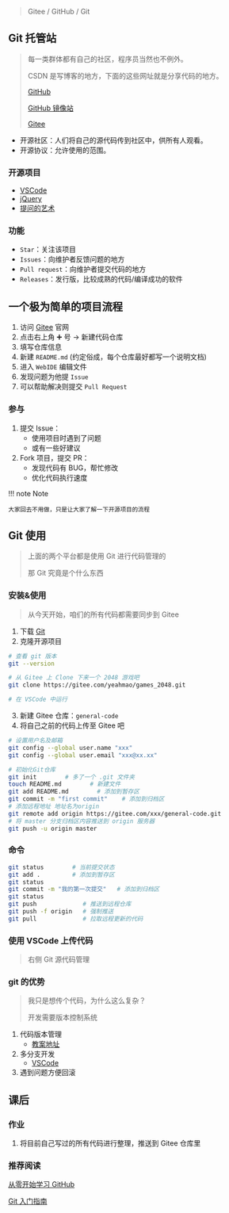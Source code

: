 > Gitee / GitHub / Git

## Git 托管站

> 每一类群体都有自己的社区，程序员当然也不例外。
>
> CSDN 是写博客的地方，下面的这些网址就是分享代码的地方。
>
> [GitHub](https://github.com/)
>
> [GitHub 镜像站](https://hub.fastgit.org/)
>
> [Gitee](https://gitee.com/)

- 开源社区：人们将自己的源代码传到社区中，供所有人观看。
- 开源协议：允许使用的范围。

### 开源项目

- [VSCode](https://github.com/microsoft/vscode)
- [jQuery](https://github.com/jquery/jquery)
- [提问的艺术](https://github.com/tvvocold/How-To-Ask-Questions-The-Smart-Way)

### 功能

- `Star`：关注该项目
- `Issues`：向维护者反馈问题的地方
- `Pull request`：向维护者提交代码的地方
- `Releases`：发行版，比较成熟的代码/编译成功的软件

## 一个极为简单的项目流程

1. 访问 [Gitee](https://gitee.com/) 官网
2. 点击右上角 ➕ 号 -> 新建代码仓库
3. 填写仓库信息
4. 新建 `README.md` (约定俗成，每个仓库最好都写一个说明文档)
5. 进入 `WebIDE` 编辑文件
6. 发现问题为他提 `Issue`
7. 可以帮助解决则提交 `Pull Request`

### 参与

1. 提交 Issue：
   - 使用项目时遇到了问题
   - 或有一些好建议
2. Fork 项目，提交 PR：
   - 发现代码有 BUG，帮忙修改
   - 优化代码执行速度

!!! note Note

    大家回去不用做，只是让大家了解一下开源项目的流程

## Git 使用

> 上面的两个平台都是使用 Git 进行代码管理的
>
> 那 Git 究竟是个什么东西

### 安装&使用

> 从今天开始，咱们的所有代码都需要同步到 Gitee

1. 下载 [Git](https://git-scm.com/download/win)
2. 克隆开源项目

```bash
# 查看 git 版本
git --version

# 从 Gitee 上 Clone 下来一个 2048 游戏吧
git clone https://gitee.com/yeahmao/games_2048.git

# 在 VSCode 中运行
```

3. 新建 Gitee 仓库：`general-code`
4. 将自己之前的代码上传至 Gitee 吧

```bash
# 设置用户名及邮箱
git config --global user.name "xxx"
git config --global user.email "xxx@xx.xx"

# 初始化Git仓库
git init        # 多了一个 .git 文件夹
touch README.md        # 新建文件
git add README.md        # 添加到暂存区
git commit -m "first commit"    # 添加到归档区
# 添加远程地址 地址名为origin
git remote add origin https://gitee.com/xxx/general-code.git
# 将 master 分支归档区内容推送到 origin 服务器
git push -u origin master
```

### 命令

```bash
git status        # 当前提交状态
git add .         # 添加到暂存区
git status
git commit -m "我的第一次提交"   # 添加到归档区
git status
git push             # 推送到远程仓库
git push -f origin   # 强制推送
git pull             # 拉取远程更新的代码
```

### 使用 VSCode 上传代码

> 右侧 Git 源代码管理

### git 的优势

> 我只是想传个代码，为什么这么复杂？
>
> 开发需要版本控制系统

1. 代码版本管理
   - [教案地址](https://github.com/fzf404/share/)
2. 多分支开发
   - [VSCode](https://github.com/microsoft/VSCode)
3. 遇到问题方便回滚

## 课后

### 作业

1. 将目前自己写过的所有代码进行整理，推送到 Gitee 仓库里

### 推荐阅读

[从零开始学习 GitHub](https://zhuanlan.zhihu.com/p/21269318)

[Git 入门指南](https://zhuanlan.zhihu.com/p/21193604)
